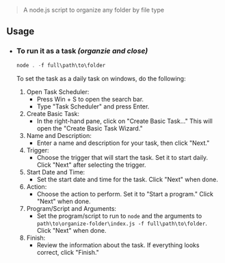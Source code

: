 > A node.js script to organize any folder by file type

## Usage

- ### To run it as a task _(organzie and close)_

  ```PowerShell
  node . -f full\path\to\folder
  ```

  To set the task as a daily task on windows, do the following:

  1. Open Task Scheduler:
     - Press Win + S to open the search bar.
     - Type "Task Scheduler" and press Enter.
  2. Create Basic Task:
     - In the right-hand pane, click on "Create Basic Task..." This will open the "Create Basic Task Wizard."
  3. Name and Description:
     - Enter a name and description for your task, then click "Next."
  4. Trigger:
     - Choose the trigger that will start the task. Set it to start daily. Click "Next" after selecting the trigger.
  5. Start Date and Time:
     - Set the start date and time for the task. Click "Next" when done.
  6. Action:
     - Choose the action to perform. Set it to "Start a program." Click "Next" when done.
  7. Program/Script and Arguments:
     - Set the program/script to run to `node` and the arguments to `path\to\organize-folder\index.js -f full\path\to\folder`. Click "Next" when done.
  8. Finish:
     - Review the information about the task. If everything looks correct, click "Finish."
